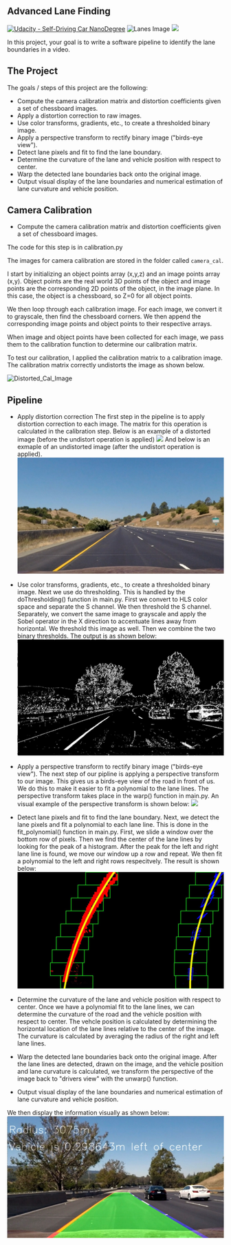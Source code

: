 ## Advanced Lane Finding
[![Udacity - Self-Driving Car NanoDegree](https://s3.amazonaws.com/udacity-sdc/github/shield-carnd.svg)](http://www.udacity.com/drive)
![Lanes Image](./examples/example_output.jpg)
![](./output.gif)

In this project, your goal is to write a software pipeline to identify the lane boundaries in a video.

The Project
---

The goals / steps of this project are the following:

* Compute the camera calibration matrix and distortion coefficients given a set of chessboard images.
* Apply a distortion correction to raw images.
* Use color transforms, gradients, etc., to create a thresholded binary image.
* Apply a perspective transform to rectify binary image ("birds-eye view").
* Detect lane pixels and fit to find the lane boundary.
* Determine the curvature of the lane and vehicle position with respect to center.
* Warp the detected lane boundaries back onto the original image.
* Output visual display of the lane boundaries and numerical estimation of lane curvature and vehicle position.

Camera Calibration
---
* Compute the camera calibration matrix and distortion coefficients given a set of chessboard images.

The code for this step is in calibration.py

The images for camera calibration are stored in the folder called `camera_cal`. 

I start by initializing an object points array (x,y,z) and an image points array (x,y). Object points are the real world 3D points of the object and image points are the corresponding 2D points of the object, in the image plane. In this case, the object is a chessboard, so Z=0 for all object points. 

We then loop through each calibration image. For each image, we convert it to grayscale, then find the chessboard corners. We then append the corresponding image points and object points to their respective arrays. 

When image and object points have been collected for each image, we pass them to the calibration function to determine our calibration matrix. 

To test our calibration, I applied the calibration matrix to a calibration image. The calibration matrix correctly undistorts the image as shown below.

![Distorted_Cal_Image](./examples/undistort_output.png)

Pipeline
---

* Apply distortion correction
The first step in the pipeline is to apply distortion correction to each image. The matrix for this operation is calculated in the calibration step. Below is an example of a distorted image (before the undistort operation is applied)
![](./test_images/straight_lines1.jpg)
And below is an exmaple of an undistorted image (after the undistort operation is applied). 
![](./output_images/test7_undistorted.jpg)

* Use color transforms, gradients, etc., to create a thresholded binary image.
Next we use do thresholding. This is handled by the doThresholding() function in main.py. 
First we convert to HLS color space and separate the S channel. We then threshold the S channel. 
Separately, we convert the same image to grayscale and apply the Sobel operator in the X direction to accentuate lines away from horizontal. We threshold this image as well.
Then we combine the two binary thresholds. The output is as shown below:
![](./output_images/test1_color_binary.jpg)

* Apply a perspective transform to rectify binary image ("birds-eye view").
The next step of our pipline is applying a perspective transform to our image. This gives us a birds-eye view of the road in front of us. We do this to make it easier to fit a polynomial to the lane lines. The perspective transform takes place in the warp() function in main.py. An visual example of the perspective transform is shown below:
![](./examples/warped_straight_lines.jpg)

* Detect lane pixels and fit to find the lane boundary.
Next, we detect the lane pixels and fit a polynomial to each lane line. This is done in the fit_polynomial() function in main.py. First, we slide a window over the bottom row of pixels. Then we find the center of the lane lines by looking for the peak of a histogram. After the peak for the left and right lane line is found, we move our window up a row and repeat. We then fit a polynomial to the left and right rows respecitvely. The result is shown below:
![](./output_images/test3_top_down.jpg)

* Determine the curvature of the lane and vehicle position with respect to center.
Once we have a polynomial fit to the lane lines, we can determine the curvature of the road and the vehicle position with respect to center. 
The vehcle position is calculated by determining the horizontal location of the lane lines relative to the center of the image. 
The curvature is calculated by averaging the radius of the right and left lane lines. 

* Warp the detected lane boundaries back onto the original image.
After the lane lines are detected, drawn on the image, and the vehicle position and lane curvature is calculated, we transform the perspective of the image back to "drivers view" with the unwarp() function.

* Output visual display of the lane boundaries and numerical estimation of lane curvature and vehicle position.

We then display the information visually as shown below:
![](./output_images/test6_stacked.jpg)


